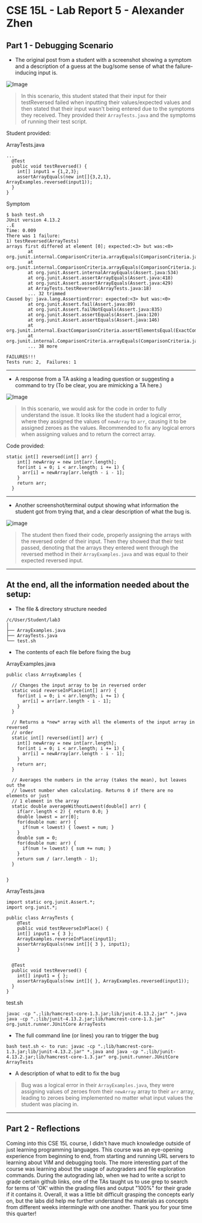 # CSE 15L - Lab Report 5 - Alexander Zhen

## Part 1 - Debugging Scenario

* The original post from a student with a screenshot showing a symptom and a description of a guess at the bug/some sense of what the failure-inducing input is.

![Image](332.PNG)

> In this scenario, this student stated that their input for their testReversed failed when inputting their values/expected values and then stated that their input wasn't being entered due to the symptoms they received. They provided their `ArrayTests.java` and the symptoms of running their test script.

Student provided:

ArrayTests.java

```
...
  @Test
  public void testReversed() {
    int[] input1 = {1,2,3};
    assertArrayEquals(new int[]{3,2,1}, ArrayExamples.reversed(input1));
  }
}
```

Symptom

```
$ bash test.sh
JUnit version 4.13.2
..E
Time: 0.009
There was 1 failure:
1) testReversed(ArrayTests)
arrays first differed at element [0]; expected:<3> but was:<0>
        at org.junit.internal.ComparisonCriteria.arrayEquals(ComparisonCriteria.java:78)
        at org.junit.internal.ComparisonCriteria.arrayEquals(ComparisonCriteria.java:28)
        at org.junit.Assert.internalArrayEquals(Assert.java:534)
        at org.junit.Assert.assertArrayEquals(Assert.java:418)
        at org.junit.Assert.assertArrayEquals(Assert.java:429)
        at ArrayTests.testReversed(ArrayTests.java:18)
        ... 32 trimmed
Caused by: java.lang.AssertionError: expected:<3> but was:<0>
        at org.junit.Assert.fail(Assert.java:89)
        at org.junit.Assert.failNotEquals(Assert.java:835)
        at org.junit.Assert.assertEquals(Assert.java:120)
        at org.junit.Assert.assertEquals(Assert.java:146)
        at org.junit.internal.ExactComparisonCriteria.assertElementsEqual(ExactComparisonCriteria.java:8)
        at org.junit.internal.ComparisonCriteria.arrayEquals(ComparisonCriteria.java:76)
        ... 38 more

FAILURES!!!
Tests run: 2,  Failures: 1
```

---

* A response from a TA asking a leading question or suggesting a command to try (To be clear, you are mimicking a TA here.)

![Image](123.png)

> In this scenario, we would ask for the code in order to fully understand the issue. It looks like the student had a logical error, where they assigned the values of `newArray` to `arr`, causing it to be assigned zeroes as the values. Recommended to fix any logical errors when assigning values and to return the correct array.


Code provided:

```
static int[] reversed(int[] arr) {
    int[] newArray = new int[arr.length];
    for(int i = 0; i < arr.length; i += 1) {
      arr[i] = newArray[arr.length - i - 1];
    }
    return arr;
  }
```

---

* Another screenshot/terminal output showing what information the student got from trying that, and a clear description of what the bug is.

![image](331.png)

> The student then fixed their code, properly assigning the arrays with the reversed order of their input. Then they showed that their test passed, denoting that the arrays they entered went through the reversed method in their `ArrayExamples.java` and was equal to their expected reversed input.

---

## At the end, all the information needed about the setup:
* The file & directory structure needed

```
/c/User/Student/lab3
│
├── ArrayExamples.java
├── ArrayTests.java
└── test.sh
```

* The contents of each file before fixing the bug

ArrayExamples.java

```
public class ArrayExamples {

  // Changes the input array to be in reversed order
  static void reverseInPlace(int[] arr) {
    for(int i = 0; i < arr.length; i += 1) {
      arr[i] = arr[arr.length - i - 1];
    }
  }

  // Returns a *new* array with all the elements of the input array in reversed
  // order
  static int[] reversed(int[] arr) {
    int[] newArray = new int[arr.length];
    for(int i = 0; i < arr.length; i += 1) {
      arr[i] = newArray[arr.length - i - 1];
    }
    return arr;
  }

  // Averages the numbers in the array (takes the mean), but leaves out the
  // lowest number when calculating. Returns 0 if there are no elements or just
  // 1 element in the array
  static double averageWithoutLowest(double[] arr) {
    if(arr.length < 2) { return 0.0; }
    double lowest = arr[0];
    for(double num: arr) {
      if(num < lowest) { lowest = num; }
    }
    double sum = 0;
    for(double num: arr) {
      if(num != lowest) { sum += num; }
    }
    return sum / (arr.length - 1);
  }


}
```

ArrayTests.java

```
import static org.junit.Assert.*;
import org.junit.*;

public class ArrayTests {
	@Test 
	public void testReverseInPlace() {
    int[] input1 = { 3 };
    ArrayExamples.reverseInPlace(input1);
    assertArrayEquals(new int[]{ 3 }, input1);
	}


  @Test
  public void testReversed() {
    int[] input1 = { };
    assertArrayEquals(new int[]{ }, ArrayExamples.reversed(input1));
  }
}
```

test.sh

```
javac -cp ".;lib/hamcrest-core-1.3.jar;lib/junit-4.13.2.jar" *.java
java -cp ".;lib/junit-4.13.2.jar;lib/hamcrest-core-1.3.jar" org.junit.runner.JUnitCore ArrayTests
```

* The full command line (or lines) you ran to trigger the bug

```
bash test.sh <- to run: javac -cp ".;lib/hamcrest-core-1.3.jar;lib/junit-4.13.2.jar" *.java and java -cp ".;lib/junit-4.13.2.jar;lib/hamcrest-core-1.3.jar" org.junit.runner.JUnitCore ArrayTests
```

* A description of what to edit to fix the bug

> Bug was a logical error in their `ArrayExamples.java`, they were assigning values of zeroes from their `newArray` array to their `arr` array, leading to zeroes being implemented no matter what input values the student was placing in.

---

## Part 2 - Reflections

Coming into this CSE 15L course, I didn't have much knowledge outside of just learning programming languages. This course was an eye-opening experience from beginning to end, from starting and running URL servers to learning about VIM and debugging tools. The more interesting part of the course was learning about the usage of autograders and file exploration commands. During the autograding lab, when we had to write a script to grade certain github links, one of the TAs taught us to use grep to search for terms of 'OK' within the grading files and output "100%" for their grade if it contains it. Overall, it was a little bit difficult grasping the concepts early on, but the labs did help me further understand the materials as concepts from different weeks intermingle with one another. Thank you for your time this quarter! 
